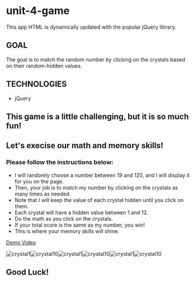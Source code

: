 # unit-4-game
This app HTML is dynamically updated with the popular jQuery library. 

## GOAL
The goal is to match the random number by clicking on the crystals based on their random-hidden values.

## TECHNOLOGIES
* jQuery

## This game is a little challenging, but it is so much fun!
## Let's execise our math and memory skills!
### Please follow the instructions below:
* I will randomly choose a number between 19 and 120, and I will display it for you on the page.
* Then, your job is to match my number by clicking on the crystals as many times as needed.
* Note that I will keep the value of each crystal hidden until you click on them. 
* Each crystal will have a hidden value between 1 and 12.
* Do the math as you click on the crystals.
* If your total score is the same as my number, you win!
* This is where your memory skills will shine.

[Demo Video](https://www.youtube.com/watch?v=yNI0l2FMeCk&feature=youtu.be)

![crystal1](https://user-images.githubusercontent.com/44692872/51081052-4f2c4c80-16ac-11e9-92ca-f21200cfab24.gif)![crystal10](https://user-images.githubusercontent.com/44692872/51081050-4471b780-16ac-11e9-82dd-b4f2edf07bce.gif)![crystal1](https://user-images.githubusercontent.com/44692872/51081052-4f2c4c80-16ac-11e9-92ca-f21200cfab24.gif)![crystal10](https://user-images.githubusercontent.com/44692872/51081050-4471b780-16ac-11e9-82dd-b4f2edf07bce.gif)![crystal1](https://user-images.githubusercontent.com/44692872/51081052-4f2c4c80-16ac-11e9-92ca-f21200cfab24.gif)![crystal10](https://user-images.githubusercontent.com/44692872/51081050-4471b780-16ac-11e9-82dd-b4f2edf07bce.gif)

## Good Luck!


